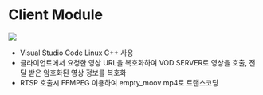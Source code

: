 # Client Module

<img src="https://user-images.githubusercontent.com/65989325/90458678-023b1280-e13a-11ea-86d9-5c32ba3d3254.png">

* Visual Studio Code Linux C++ 사용
* 클라이언트에서 요청한 영상 URL을 복호화하여 VOD SERVER로 영상을 호출, 전달 받은 암호화된 영상 정보를 복호화
* RTSP 호출시 FFMPEG 이용하여 empty_moov mp4로 트랜스코딩

<br>
